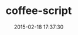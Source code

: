 ---
layout: post
title:  "coffee-script"
repo:   "josh/ruby-coffee-script"
date:   2015-02-18 17:37:30
---